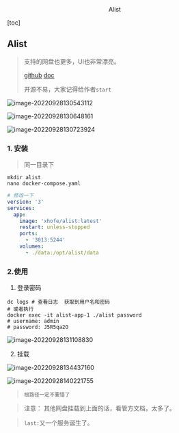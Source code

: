 <center>Alist</center>





[toc]





## Alist

> 支持的网盘也更多，UI也非常漂亮。
>
> [github](https://github.com/Xhofe/alist) [doc](https://alist-doc.nn.ci/docs/intro/)
>
> 开源不易，大家记得给作者`start`

![image-20220928130543112](https://lypro.gggggu.com/i/2022/09/28/6333d6282f67c.png)

![image-20220928130648161](https://lypro.gggggu.com/i/2022/09/28/6333d66932f03.png)

![image-20220928130723924](https://lypro.gggggu.com/i/2022/09/28/6333d68d0f810.png)





### 1. 安装

> 同一目录下

```shell
mkdir alist
nano docker-compose.yaml
```

```yaml
# 修改一下
version: '3'
services:
  app:
    image: 'xhofe/alist:latest'
    restart: unless-stopped
    ports:
      - '3013:5244'
    volumes:
      - ./data:/opt/alist/data
```





### 2.使用

1. 登录密码

```shell
dc logs # 查看日志  获取到用户名和密码
# 或者执行
docker exec -it alist-app-1 ./alist password
# username: admin
# password: J5R5qa2O 
```

![image-20220928131108830](https://lypro.gggggu.com/i/2022/09/28/6333d76dec5ae.png)

2. 挂载

![image-20220928134437160](https://lypro.gggggu.com/i/2022/09/28/6333df465d39c.png)

![image-20220928140221755](https://lypro.gggggu.com/i/2022/09/28/6333e36f2cf5f.png)

> `根路径一定不要错了`

> 注意： 其他网盘挂载到上面的话，看管方文档，太多了。



> `last:`又一个服务诞生了。

